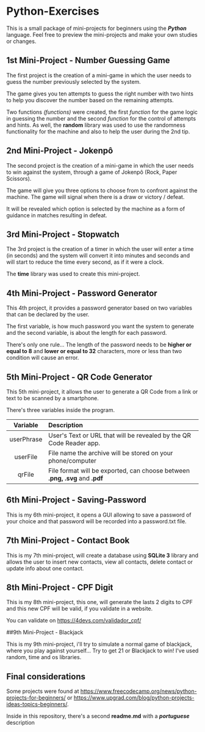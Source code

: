 # Python-Exercises

This is a small package of mini-projects for beginners using the ***Python*** language.
Feel free to preview the mini-projects and make your own studies or changes.

## 1st Mini-Project - Number Guessing Game

The first project is the creation of a mini-game in which the user needs to guess the number previously selected by the system.

The game gives you ten attempts to guess the right number with two hints to help you discover the number based on the remaining attempts.

Two functions *(functions)* were created, the first *function* for the game logic in guessing the number and the second *function* for the control of attempts and hints. As well, the **random** library was used to use the randomness functionality for the machine and also to help the user during the 2nd tip.

## 2nd Mini-Project - Jokenpô

The second project is the creation of a mini-game in which the user needs to win against the system, through a game of Jokenpô (Rock, Paper Scissors).

The game will give you three options to choose from to confront against the machine. The game will signal when there is a draw or victory / defeat.

It will be revealed which option is selected by the machine as a form of guidance in matches resulting in defeat.


## 3rd Mini-Project - Stopwatch

The 3rd project is the creation of a timer in which the user will enter a time (in seconds) and the system will convert it into minutes and seconds and will start to reduce the time every second, as if it were a clock.

The **time** library was used to create this mini-project.

## 4th Mini-Project - Password Generator
This 4th project, it provides a password generator based on two variables that can be declared by the user.

The first variable, is how much password you want the system to generate and the second variable, is about the length for each password.

There's only one rule... The length of the password needs to be **higher or equal to 8** and **lower or equal to 32** characters, more or less than two condition will cause an error.

## 5th Mini-Project - QR Code Generator

This 5th mini-project, it allows the user to generate a QR Code from a link or text to be scanned by a smartphone.

There's three variables inside the program.

| Variable | Description |
| :------: | :---------- |
| userPhrase | User's Text or URL that will be revealed by the QR Code Reader app. |
| userFile | File name the archive will be stored on your phone/computer |
| qrFile   | File format will be exported, can choose between **.png, .svg** and **.pdf** |

## 6th Mini-Project - Saving-Password

This is my 6th mini-project, it opens a GUI allowing to save a password of your choice and that password will be recorded into a password.txt file.

## 7th Mini-Project - Contact Book

This is my 7th mini-project, will create a database using **SQLite 3** library and allows the user to insert new contacts, view all contacts, delete contact or update info about one contact.

## 8th Mini-Project - CPF Digit

This is my 8th mini-project, this one, will generate the lasts 2 digits to CPF and this new CPF will be valid, if you validate in a website.

You can validate on https://4devs.com/validador_cpf/

##9th Mini-Project - Blackjack

This is my 9th mini-project, i'll try to simulate a normal game of blackjack, where you play against yourself... Try to get 21 or Blackjack to win! I've used random, time and os libraries.

## Final considerations
Some projects were found at https://www.freecodecamp.org/news/python-projects-for-beginners/ or https://www.upgrad.com/blog/python-projects-ideas-topics-beginners/.

Inside in this repository, there's a second **readme.md** with a ***portuguese*** description
